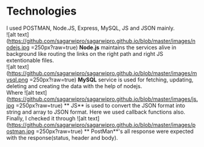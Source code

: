 # Technologies

I used POSTMAN, Node.JS, Express, MySQL, JS and JSON mainly.<br/>
![alt text](https://github.com/sagarwipro/sagarwipro.github.io/blob/master/images/nodejs.jpg =250px?raw=true) **Node.js** maintains the services alive in background like routing the links on the right path and right JS extentionable files.<br/>
![alt text](https://github.com/sagarwipro/sagarwipro.github.io/blob/master/images/mysql.png =250px?raw=true) **MySQL** service is used for fetching, updating, deleting and creating the data with the help of nodejs.<br/>
Where ![alt text](https://github.com/sagarwipro/sagarwipro.github.io/blob/master/images/js.jpg =250px?raw=true) ** JS** is used to convert the JSON format into string and array to JSON format. Here we used callback functions also.<br/>
Finally, I checked it through ![alt text](https://github.com/sagarwipro/sagarwipro.github.io/blob/master/images/postman.jpg =250px?raw=true) ** PostMan**'s  all response were expected with the response(status, header and body).

